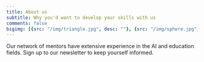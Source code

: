 ```yaml
---
title: About us
subtitle: Why you'd want to develop your skills with us
comments: false
bigimg: [{src: "/img/triangle.jpg", desc: ""}, {src: "/img/sphere.jpg", desc: ""}, {src: "/img/hexagon.jpg", desc: ""}]
---
```


Our network of mentors have extensive experience in the AI and education fields. Sign up to our newsletter to keep yourself informed. 